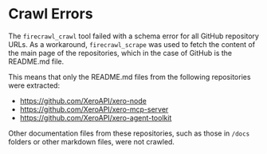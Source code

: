# Crawl Errors

The `firecrawl_crawl` tool failed with a schema error for all GitHub repository URLs. As a workaround, `firecrawl_scrape` was used to fetch the content of the main page of the repositories, which in the case of GitHub is the README.md file.

This means that only the README.md files from the following repositories were extracted:

- https://github.com/XeroAPI/xero-node
- https://github.com/XeroAPI/xero-mcp-server
- https://github.com/XeroAPI/xero-agent-toolkit

Other documentation files from these repositories, such as those in `/docs` folders or other markdown files, were not crawled.
